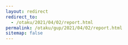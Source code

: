 ```yaml
---
layout: redirect
redirect_to:
  - /otaku/2021/04/02/report.html
permalink: /otaku/gup/2021/04/02/report.html
sitemap: false
---
```

